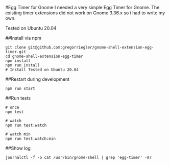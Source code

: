 #Egg Timer for Gnome
I needed a very simple Egg Timer for Gnome.
The existing timer extensions did not work on Gnome 3.36.x so i had to write my own.

Tested on Ubuntu 20.04 

##Install via npm
```
git clone git@github.com:gregorriegler/gnome-shell-extension-egg-timer.git
cd gnome-shell-extension-egg-timer
npm install
npm run install
# Install Tested on Ubuntu 20.04
```

##Restart during development
```
npm run start
```

##Run tests
```
# once
npm test

# watch
npm run test:watch

# watch min
npm run test:watch:min
```


##Show log

`journalctl -f -o cat /usr/bin/gnome-shell | grep 'egg-timer' -A7`